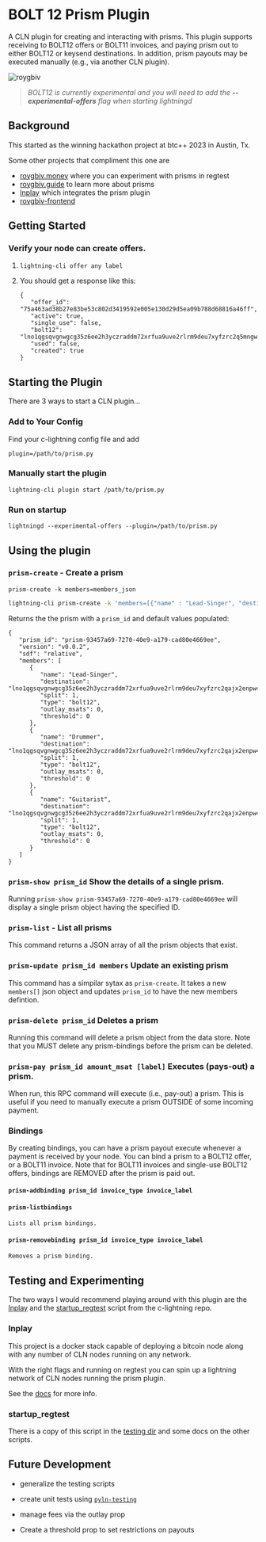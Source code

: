 # BOLT 12 Prism Plugin

A CLN plugin for creating and interacting with prisms. This plugin supports receiving to BOLT12 offers or BOLT11 invoices, and paying prism out to either BOLT12 or keysend destinations. In addition, prism payouts may be executed manually (e.g., via another CLN plugin).

![roygbiv](https://github.com/daGoodenough/bolt12-prism/assets/108303703/2c4ba75d-b0ab-4c3f-a5c4-2202716a04a0)

> _BOLT12 is currently experimental and you will need to add the **--experimental-offers** flag when starting lightningd_

## Background

This started as the winning hackathon project at btc++ 2023 in Austin, Tx.

Some other projects that compliment this one are

- [roygbiv.money](https://roygbiv.money) where you can experiment with prisms in regtest
- [roygbiv.guide](https://roygbiv.guide) to learn more about prisms
- [lnplay](https://github.com/farscapian/lnplay) which integrates the prism plugin
- [roygbiv-frontend](https://github.com/johngribbin/ROYGBIV-frontend)

## Getting Started

### Verify your node can create offers.

1. `lightning-cli offer any label`
2. You should get a response like this:

   ```
   {
      "offer_id": "75a463ad38b27e83be53c802d3419592e005e130d29d5ea09b788d68816a46ff",
      "active": true,
      "single_use": false,
      "bolt12": "lno1qgsqvgnwgcg35z6ee2h3yczraddm72xrfua9uve2rlrm9deu7xyfzrc2q5mngwpnxstzzql8sxrnaaq8secwrcsw5wmdxtfqgj9kamaslpvgxk08g0tdmqzmav",
      "used": false,
      "created": true
   }
   ```

## Starting the Plugin

There are 3 ways to start a CLN plugin...

### Add to Your Config

Find your c-lightning config file and add

`plugin=/path/to/prism.py`

### Manually start the plugin

`lightning-cli plugin start /path/to/prism.py`

### Run on startup

`lightningd --experimental-offers --plugin=/path/to/prism.py`

## Using the plugin

### `prism-create` - Create a prism

`prism-create -k members=members_json`


```bash
lightning-cli prism-create -k 'members=[{"name" : "Lead-Singer", "destination": "lno1qgsqvgnwgcg35z6ee2h3yczraddm72xrfua9uve2rlrm9deu7xyfzrc2qajx2enpw4k8g93pqdxv522f7e8df9j8n5trwn6a4fmmhu3lmtzh9cesa04uq9u4n9p2x", "split": 1, "type":"bolt12"},{"name" : "Drummer", "destination": "lno1qgsqvgnwgcg35z6ee2h3yczraddm72xrfua9uve2rlrm9deu7xyfzrc2qajx2enpw4k8g93pqv7cqnv99wjrhml7f3e60ratx3gtzmc94wj4nfgn3pd997ckg2m96", "split": 1, "type":"bolt12"},{"name" : "Guitarist", "destination": "lno1qgsqvgnwgcg35z6ee2h3yczraddm72xrfua9uve2rlrm9deu7xyfzrc2qajx2enpw4k8g93pq0fx4u9gr7s0f0xtycjgdesv4ly70s5kq26zf40z5uyak6x553wj5", "split": 1, "type":"bolt12"}]
```

Returns the the prism with a `prism_id` and default values populated:

```
{
   "prism_id": "prism-93457a69-7270-40e9-a179-cad80e4669ee",
   "version": "v0.0.2",
   "sdf": "relative",
   "members": [
      {
         "name": "Lead-Singer",
         "destination": "lno1qgsqvgnwgcg35z6ee2h3yczraddm72xrfua9uve2rlrm9deu7xyfzrc2qajx2enpw4k8g93pqdxv522f7e8df9j8n5trwn6a4fmmhu3lmtzh9cesa04uq9u4n9p2x",
         "split": 1,
         "type": "bolt12",
         "outlay_msats": 0,
         "threshold": 0
      },
      {
         "name": "Drummer",
         "destination": "lno1qgsqvgnwgcg35z6ee2h3yczraddm72xrfua9uve2rlrm9deu7xyfzrc2qajx2enpw4k8g93pqv7cqnv99wjrhml7f3e60ratx3gtzmc94wj4nfgn3pd997ckg2m96",
         "split": 1,
         "type": "bolt12",
         "outlay_msats": 0,
         "threshold": 0
      },
      {
         "name": "Guitarist",
         "destination": "lno1qgsqvgnwgcg35z6ee2h3yczraddm72xrfua9uve2rlrm9deu7xyfzrc2qajx2enpw4k8g93pq0fx4u9gr7s0f0xtycjgdesv4ly70s5kq26zf40z5uyak6x553wj5",
         "split": 1,
         "type": "bolt12",
         "outlay_msats": 0,
         "threshold": 0
      }
   ]
}
```

### `prism-show prism_id` Show the details of a single prism.

Running `prism-show prism-93457a69-7270-40e9-a179-cad80e4669ee` will display a single prism object having the specified ID.

### `prism-list` - List all prisms

This command returns a JSON array of all the prism objects that exist.

### `prism-update prism_id members` Update an existing prism

This command has a simpilar sytax as `prism-create`. It takes a new `members[]` json object and updates `prism_id` to have the new members defintion.

### `prism-delete prism_id` Deletes a prism

Running this command will delete a prism object from the data store. Note that you MUST delete any prism-bindings before the prism can be deleted.

### `prism-pay prism_id amount_msat [label]` Executes (pays-out) a prism.

When run, this RPC command will execute (i.e., pay-out) a prism. This is useful if you need to manually execute a prism OUTSIDE of some incoming payment.

### Bindings

By creating bindings, you can have a prism payout execute whenever a payment is received by your node. You can bind a prism to a BOLT12 offer, or a BOLT11 invoice. Note that for BOLT11 invoices and single-use BOLT12 offers, bindings are REMOVED after the prism is paid out.

#### `prism-addbinding prism_id invoice_type invoice_label`


#### `prism-listbindings` 
    Lists all prism bindings.

#### `prism-removebinding prism_id invoice_type invoice_label`
    Removes a prism binding.

## Testing and Experimenting

The two ways I would recommend playing around with this plugin are the [lnplay](https://github.com/farscapian/lnplay) and the [startup_regtest](https://github.com/ElementsProject/lightning/blob/master/contrib/startup_regtest.sh) script from the c-lightning repo.

### lnplay

This project is a docker stack capable of deploying a bitcoin node along with any number of CLN nodes running on any network.

With the right flags and running on regtest you can spin up a lightning network of CLN nodes running the prism plugin.

See the [docs](https://github.com/farscapian/lnplay/blob/main/README.md) for more info.

### startup_regtest

There is a copy of this script in the [testing dir](https://github.com/daGoodenough/bolt12-prism/blob/main/testing/README.md) and some docs on the other scripts.

## Future Development

- generalize the testing scripts

- create unit tests using [`pyln-testing`](https://github.com/ElementsProject/lightning/tree/master/contrib/pyln-testing)

- manage fees via the outlay prop

- Create a threshold prop to set restrictions on payouts
